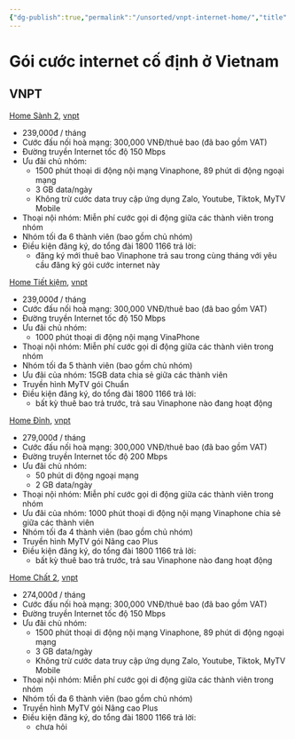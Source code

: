 ```yaml
---
{"dg-publish":true,"permalink":"/unsorted/vnpt-internet-home/","title":"Gói cước internet cố định ở Vietnam","created":"2024-06-18T21:56:59+07:00","updated":"2024-06-25T00:21:47+07:00"}
---
```


# Gói cước internet cố định ở Vietnam

## VNPT

[Home Sành 2](https://digishop.vnpt.vn/internet-tv/home-sanh-2/2998), [vnpt](https://www.vnpt.com.vn/goi-home/home-sanh-2/)
- 239,000đ / tháng
- Cước đấu nối hoà mạng: 300,000 VNĐ/thuê bao (đã bao gồm VAT)
- Đường truyền Internet tốc độ 150 Mbps
- Ưu đãi chủ nhóm:
    - 1500 phút thoại di động nội mạng Vinaphone, 89 phút di động ngoại mạng
    - 3 GB data/ngày
    - Không trừ cước data truy cập ứng dụng Zalo, Youtube, Tiktok, MyTV Mobile
- Thoại nội nhóm: Miễn phí cước gọi di động giữa các thành viên trong nhóm
- Nhóm tối đa 6 thành viên (bao gồm chủ nhóm)
- Điều kiện đăng ký, do tổng đài 1800 1166 trả lời:
    - đăng ký mới thuê bao Vinaphone trả sau trong cùng tháng với yêu cầu đăng ký gói cước internet này

[Home Tiết kiệm](https://digishop.vnpt.vn/internet-tv/home-tiet-kiem/2934), [vnpt](https://www.vnpt.com.vn/goi-home/home-tiet-kiem/)
- 239,000đ / tháng
- Cước đấu nối hoà mạng: 300,000 VNĐ/thuê bao (đã bao gồm VAT)
- Đường truyền Internet tốc độ 150 Mbps
- Ưu đãi chủ nhóm:
    - 1000 phút thoại di động nội mạng VinaPhone
- Thoại nội nhóm: Miễn phí cước gọi di động giữa các thành viên trong nhóm
- Nhóm tối đa 5 thành viên (bao gồm chủ nhóm)
- Ưu đãi của nhóm: 15GB data chia sẻ giữa các thành viên
- Truyền hình MyTV gói Chuẩn
- Điều kiện đăng ký, do tổng đài 1800 1166 trả lời:
    - bất kỳ thuê bao trả trước, trả sau Vinaphone nào đang hoạt động

[Home Đỉnh](https://digishop.vnpt.vn/internet-tv/home-dinh/2971), [vnpt](https://www.vnpt.com.vn/goi-home/home-dinh/)
- 279,000đ / tháng
- Cước đấu nối hoà mạng: 300,000 VNĐ/thuê bao (đã bao gồm VAT)
- Đường truyền Internet tốc độ 200 Mbps
- Ưu đãi chủ nhóm:
    - 50 phút di động ngoại mạng
    - 2 GB data/ngày
- Thoại nội nhóm: Miễn phí cước gọi di động giữa các thành viên trong nhóm
- Ưu đãi của nhóm: 1000 phút thoại di động nội mạng Vinaphone chia sẻ giữa các thành viên
- Nhóm tối đa 4 thành viên (bao gồm chủ nhóm)
- Truyền hình MyTV gói Nâng cao Plus
- Điều kiện đăng ký, do tổng đài 1800 1166 trả lời:
    - bất kỳ thuê bao trả trước, trả sau Vinaphone nào đang hoạt động

[Home Chất 2](https://digishop.vnpt.vn/internet-tv/home-chat-2/2993), [vnpt](https://www.vnpt.com.vn/goi-home/home-chat-2/)
- 274,000đ / tháng
- Cước đấu nối hoà mạng: 300,000 VNĐ/thuê bao (đã bao gồm VAT)
- Đường truyền Internet tốc độ 150 Mbps
- Ưu đãi chủ nhóm:
    - 1500 phút thoại di động nội mạng Vinaphone, 89 phút di động ngoại mạng
    - 3 GB data/ngày
    - Không trừ cước data truy cập ứng dụng Zalo, Youtube, Tiktok, MyTV Mobile
- Thoại nội nhóm: Miễn phí cước gọi di động giữa các thành viên trong nhóm
- Nhóm tối đa 6 thành viên (bao gồm chủ nhóm)
- Truyền hình MyTV gói Nâng cao Plus
- Điều kiện đăng ký, do tổng đài 1800 1166 trả lời:
    - chưa hỏi
